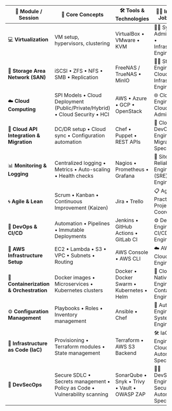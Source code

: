 | 🧩 **Module / Session**                  | 📘 **Core Concepts**                                                         | 🛠️ **Tools & Technologies**                 | 👨‍💻 **Industry Job Roles**                              |
| ---------------------------------------- | ---------------------------------------------------------------------------- | -------------------------------------------- | --------------------------------------------------------- |
| 💻 **Virtualization**                    | VM setup, hypervisors, clustering                                            | VirtualBox • VMware • KVM                    | 🧑‍💼 System Administrator • Infrastructure Engineer      |
| 💾 **Storage Area Network (SAN)**        | iSCSI • ZFS • NFS • SMB • Replication                                        | FreeNAS / TrueNAS • MinIO                    | 🧑‍💻 Storage Engineer • Cloud Infrastructure Engineer    |
| ☁️ **Cloud Computing**                   | SPI Models • Cloud Deployment (Public/Private/Hybrid) • Cloud Security • HCI | AWS • Azure • GCP • OpenStack                | 🌐 Cloud Engineer • Cloud Administrator                   |
| 🔗 **Cloud API Integration & Migration** | DC/DR setup • Cloud sync • Configuration automation                          | Chef • Puppet • REST APIs                    | 🚀 Cloud DevOps Engineer • Migration Specialist           |
| 📊 **Monitoring & Logging**              | Centralized logging • Metrics • Auto-scaling • Health checks                 | Nagios • Prometheus • Grafana                | 🧠 Site Reliability Engineer (SRE) • NOC Engineer         |
| 🌀 **Agile & Lean**                      | Scrum • Kanban • Continuous Improvement (Kaizen)                             | Jira • Trello                                | 📋 Agile Practitioner • Project Coordinator               |
| 🔄 **DevOps & CI/CD**                    | Automation • Pipelines • Immutable Deployments                               | Jenkins • GitHub Actions • GitLab CI         | ⚙️ DevOps Engineer • CI/CD Engineer                       |
| 🧱 **AWS Infrastructure Setup**          | EC2 • Lambda • S3 • VPC • Subnets • Routing                                  | AWS Console • AWS CLI                        | ☁️ AWS Cloud Engineer                                     |
| 🐳 **Containerization & Orchestration**  | Docker images • Microservices • Kubernetes clusters                          | Docker • Docker Swarm • Kubernetes • Helm    | 🧩 Cloud Native Engineer • Container Engineer             |
| ⚙️ **Configuration Management**          | Playbooks • Roles • Inventory management                                     | Ansible • Chef                               | 🔧 Automation Engineer • Systems Engineer                 |
| 🧭 **Infrastructure as Code (IaC)**      | Provisioning • Terraform modules • State management                          | Terraform • AWS S3 Backend                   | 🛠️ IaC Engineer • Cloud Automation Specialist            |
| 🔐 **DevSecOps**                         | Secure SDLC • Secrets management • Policy as Code • Vulnerability scanning   | SonarQube • Snyk • Trivy • Vault • OWASP ZAP | 🧑‍💻 DevSecOps Engineer • Security Automation Specialist |

